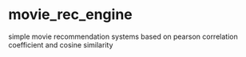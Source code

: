 # movie_rec_engine
simple movie recommendation systems based on pearson correlation coefficient and cosine similarity 
